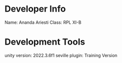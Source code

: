 # Developer Info

Name: Ananda Ariesti
Class: RPL XI-B

# Development Tools

unity version: 2022.3.6f1
seville plugin: Training Version